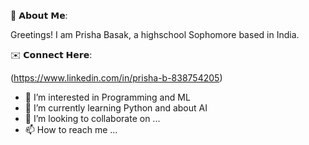 👋 𝗔𝗯𝗼𝘂𝘁 𝗠𝗲:

Greetings! I am Prisha Basak, a highschool Sophomore based in India.

✉️ 𝗖𝗼𝗻𝗻𝗲𝗰𝘁 𝗛𝗲𝗿𝗲:


(https://www.linkedin.com/in/prisha-b-838754205)
- 👀 I’m interested in Programming and ML
- 🌱 I’m currently learning Python and about AI 
- 💞️ I’m looking to collaborate on ...
- 📫 How to reach me ...

<!---
Prisha-Basak/Prisha-Basak is a ✨ special ✨ repository because its `README.md` (this file) appears on your GitHub profile.
You can click the Preview link to take a look at your changes.
--->
